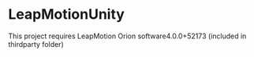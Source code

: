 # LeapMotionUnity

This project requires LeapMotion Orion software4.0.0+52173 (included in thirdparty folder) 

